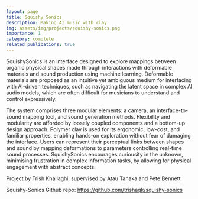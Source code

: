 ```yaml
---
layout: page
title: Squishy Sonics
description: Making AI music with clay
img: assets/img/projects/squishy-sonics.png
importance: 1
category: complete
related_publications: true
---
```


SquishySonics is an interface designed to explore mappings between organic physical shapes made through interactions with deformable materials and sound production using machine learning. Deformable materials are proposed as an intuitive yet ambiguous medium for interfacing with AI-driven techniques, such as navigating the latent space in complex AI audio models, which are often difficult for musicians to understand and control expressively.

The system comprises three modular elements: a camera, an interface-to-sound mapping tool, and sound generation methods. Flexibility and modularity are afforded by loosely coupled components and a bottom-up design approach. Polymer clay is used for its ergonomic, low-cost, and familiar properties, enabling hands-on exploration without fear of damaging the interface. Users can represent their perceptual links between shapes and sound by mapping deformations to parameters controlling real-time sound processes. SquishySonics encourages curiousity in the unknown, minimising frustration in complex information tasks, by allowing for physical engagement with abstract concepts.

Project by Trish Khallaghi, supervised by Atau Tanaka and Pete Bennett

Squishy-Sonics Github repo: https://github.com/trishaqk/squishy-sonics
